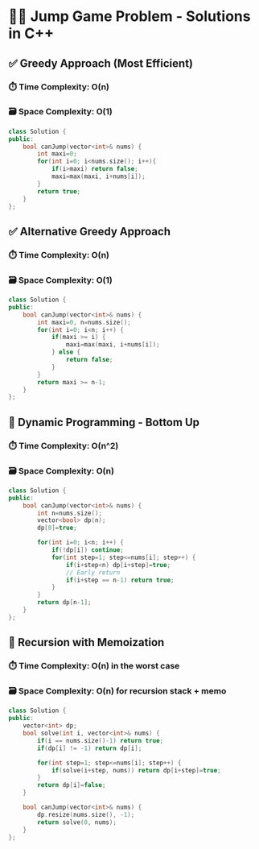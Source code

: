 # 🏃‍♂️ Jump Game Problem - Solutions in C++

## ✅ Greedy Approach (Most Efficient)

### ⏱️ Time Complexity: O(n)  
### 🗃️ Space Complexity: O(1)
```cpp
class Solution {
public:
    bool canJump(vector<int>& nums) {
        int maxi=0;
        for(int i=0; i<nums.size(); i++){
            if(i>maxi) return false;
            maxi=max(maxi, i+nums[i]);
        }
        return true;
    }
};
```

## ✅ Alternative Greedy Approach

### ⏱️ Time Complexity: O(n)  
### 🗃️ Space Complexity: O(1)
```cpp
class Solution {
public:
    bool canJump(vector<int>& nums) {
        int maxi=0, n=nums.size();
        for(int i=0; i<n; i++) {
            if(maxi >= i) {
                maxi=max(maxi, i+nums[i]);
            } else {
                return false;
            }
        }
        return maxi >= n-1;
    }
};
```


## 🧠 Dynamic Programming - Bottom Up

### ⏱️ Time Complexity: O(n^2)  
### 🗃️ Space Complexity: O(n)
```cpp
class Solution {
public:
    bool canJump(vector<int>& nums) {
        int n=nums.size();
        vector<bool> dp(n);
        dp[0]=true;

        for(int i=0; i<n; i++) {
            if(!dp[i]) continue;
            for(int step=1; step<=nums[i]; step++) {
                if(i+step<n) dp[i+step]=true;
                // Early return
                if(i+step == n-1) return true;
            }
        }
        return dp[n-1];
    }
};
```


## 🔁 Recursion with Memoization

### ⏱️ Time Complexity: O(n) in the worst case  
### 🗃️ Space Complexity: O(n) for recursion stack + memo
```cpp
class Solution {
public:
    vector<int> dp;
    bool solve(int i, vector<int>& nums) {
        if(i == nums.size()-1) return true;
        if(dp[i] != -1) return dp[i];

        for(int step=1; step<=nums[i]; step++) {
            if(solve(i+step, nums)) return dp[i+step]=true;
        }
        return dp[i]=false;
    }

    bool canJump(vector<int>& nums) {
        dp.resize(nums.size(), -1);
        return solve(0, nums);
    }
};
```

